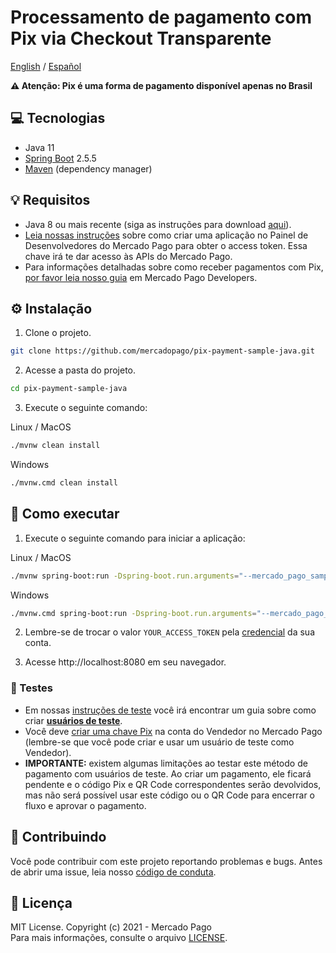 # Processamento de pagamento com Pix via Checkout Transparente
[English](README.md) / [Español](README.es.md)

**:warning: Atenção: Pix é uma forma de pagamento disponível apenas no Brasil**

## :computer: Tecnologias
- Java 11
- [Spring Boot](https://spring.io/projects/spring-boot) 2.5.5
- [Maven](https://maven.apache.org/) (dependency manager)

## 💡 Requisitos
- Java 8 ou mais recente (siga as instruções para download [aqui](https://java.com/en/download/help/download_options.html)).
- [Leia nossas instruções](https://www.mercadopago.com.br/developers/pt/guides/overview#bookmark_el_desarrollo_con_c%C3%B3digo) sobre como criar uma aplicação no Painel de Desenvolvedores do Mercado Pago para obter o access token. Essa chave irá te dar acesso às APIs do Mercado Pago.
- Para informações detalhadas sobre como receber pagamentos com Pix, [por favor leia nosso guia](https://www.mercadopago.com.br/developers/pt/guides/online-payments/checkout-api/other-payment-ways#bookmark_receber_pagamentos_com_pix) em Mercado Pago Developers.

## :gear: Instalação
1. Clone o projeto.
```bash
git clone https://github.com/mercadopago/pix-payment-sample-java.git
```

2. Acesse a pasta do projeto.
```bash
cd pix-payment-sample-java
```

3. Execute o seguinte comando:

Linux / MacOS
```bash
./mvnw clean install
```

Windows
```bash
./mvnw.cmd clean install
```

## 🌟 Como executar
1. Execute o seguinte comando para iniciar a aplicação:

Linux / MacOS
```bash
./mvnw spring-boot:run -Dspring-boot.run.arguments="--mercado_pago_sample_access_token=YOUR_ACCESS_TOKEN"
``` 

Windows
```bash
./mvnw.cmd spring-boot:run -Dspring-boot.run.arguments="--mercado_pago_sample_access_token=YOUR_ACCESS_TOKEN"
``` 

2. Lembre-se de trocar o valor `YOUR_ACCESS_TOKEN` pela [credencial](https://www.mercadopago.com.br/developers/panel) da sua conta.

3. Acesse http://localhost:8080 em seu navegador.

### :test_tube: Testes
- Em nossas [instruções de teste](https://www.mercadopago.com.br/developers/pt/guides/online-payments/checkout-api/testing) você irá encontrar um guia sobre como criar **[usuários de teste](https://www.mercadopago.com.br/developers/pt/guides/online-payments/checkout-api/testing#bookmark_como_criar_usu%C3%A1rios)**.
- Você deve [criar uma chave Pix](https://www.mercadopago.com.br/stop/pix) na conta do Vendedor no Mercado Pago (lembre-se que você pode criar e usar um usuário de teste como Vendedor).
- **IMPORTANTE:** existem algumas limitações ao testar este método de pagamento com usuários de teste. Ao criar um pagamento, ele ficará pendente e o código Pix e QR Code correspondentes serão devolvidos, mas não será possível usar este código ou o QR Code para encerrar o fluxo e aprovar o pagamento.

## :handshake: Contribuindo
Você pode contribuir com este projeto reportando problemas e bugs. Antes de abrir uma issue, leia nosso [código de conduta](CODE_OF_CONDUCT.md).

## :bookmark: Licença
MIT License. Copyright (c) 2021 - Mercado Pago <br/>
Para mais informações, consulte o arquivo [LICENSE](LICENSE).
